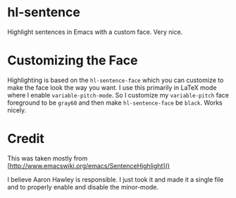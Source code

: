 # hl-sentence

Highlight sentences in Emacs with a custom face.  Very nice.


# Customizing the Face

Highlighting is based on the `hl-sentence-face` which you can
customize to make the face look the way you want.  I use this
primarily in LaTeX mode where I enable `variable-pitch-mode`.  So I
customize my `variable-pitch` face foreground to be `gray60` and then
make `hl-sentence-face` be `black`.  Works nicely.

# Credit

This was taken mostly from 
[http://www.emacswiki.org/emacs/SentenceHighlight]()

I believe Aaron Hawley is responsible.  I just took it and made it a
single file and to properly enable and disable the minor-mode.


